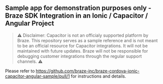 ## Sample app for demonstration purposes only - Braze SDK Integration in an Ionic / Capacitor / Angular Project

> ⚠️ Disclaimer: Capacitor is not an officialy supported platform by Braze. This repository serves as a sample reference and is not meant to be an official resource for Capacitor integrations. It will not be maintained with future updates. Braze will not be responsible for debugging customer integrations through the regular support channels. ⚠️

Please refer to https://github.com/braze-inc/braze-cordova-ionic-capacitor-angular-sample/pull/1 for instructions and details.

